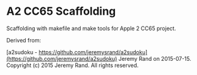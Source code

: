 A2 CC65 Scaffolding
========

Scaffolding with makefile and make tools for Apple 2 CC65 project.

Derived from:
 
[a2sudoku - https://github.com/jeremysrand/a2sudoku](https://github.com/jeremysrand/a2sudoku)
Jeremy Rand on 2015-07-15.
Copyright (c) 2015 Jeremy Rand. All rights reserved.